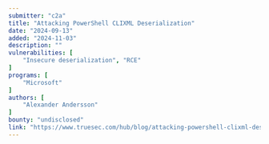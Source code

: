 ```yaml
---
submitter: "c2a"
title: "Attacking PowerShell CLIXML Deserialization"
date: "2024-09-13"
added: "2024-11-03"
description: ""
vulnerabilities: [
    "Insecure deserialization", "RCE"
]
programs: [
    "Microsoft"
]
authors: [
    "Alexander Andersson"
]
bounty: "undisclosed"
link: "https://www.truesec.com/hub/blog/attacking-powershell-clixml-deserialization"
---
```




